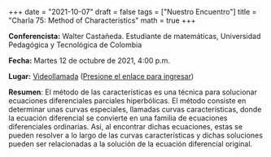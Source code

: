 +++
date      = "2021-10-07"
draft     = false
tags      = ["Nuestro Encuentro"]
title     = "Charla 75: Method of Characteristics"
math      = true
+++

**Conferencista:**  Walter Castañeda. Estudiante de matemáticas, Universidad Pedagógica y Tecnológica de Colombia

**Fecha:** Martes 12 de octubre de 2021, 4:00 p.m.

**Lugar:** [Videollamada](https://meet.google.com/izy-pzig-pbf)  ([Presione el enlace para ingresar](https://meet.google.com/izy-pzig-pbf))

**Resumen**: El método de las características es una técnica para solucionar ecuaciones diferenciales parciales hiperbólicas. El método consiste en determinar unas curvas especiales, llamadas curvas características, donde la ecuación diferencial se convierte en una familia de ecuaciones diferenciales ordinarias. Así, al encontrar dichas ecuaciones, estas se pueden resolver a lo largo de las curvas características y dichas soluciones pueden ser relacionadas a la solución de la ecuación diferencial original. 
